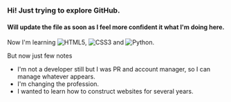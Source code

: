 ### Hi! Just trying to explore GitHub.
#### Will update the file as soon as I feel more confident it what I'm doing here.
Now I'm learning ![HTML5](https://img.shields.io/badge/html5-%23E34F26.svg?style=for-the-badge&logo=html5&logoColor=white), ![CSS3](https://img.shields.io/badge/css3-%231572B6.svg?style=for-the-badge&logo=css3&logoColor=white) and ![Python](https://img.shields.io/badge/python-3670A0?style=for-the-badge&logo=python&logoColor=ffdd54). 

But now just few notes

- I'm not a developer still but I was PR and account manager, so I can manage whatever appears.
- I'm changing the profession.
- I wanted to learn how to construct websites for several years.
